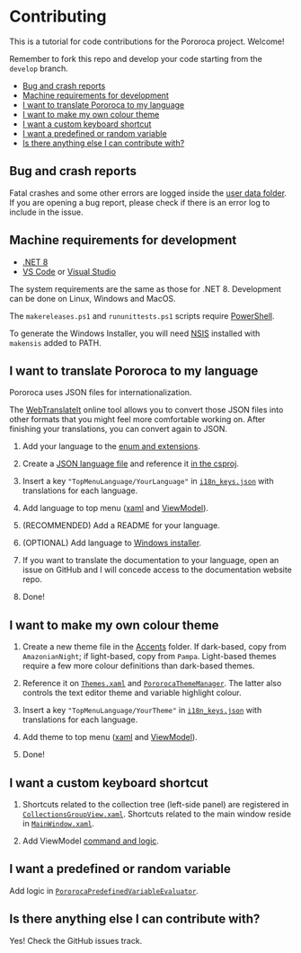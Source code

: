 # Contributing

This is a tutorial for code contributions for the Pororoca project. Welcome!

Remember to fork this repo and develop your code starting from the `develop` branch.

* [Bug and crash reports](#bug-and-crash-reports)
* [Machine requirements for development](#machine-requirements-for-development)
* [I want to translate Pororoca to my language](#i-want-to-translate-pororoca-to-my-language)
* [I want to make my own colour theme](#i-want-to-make-my-own-colour-theme)
* [I want a custom keyboard shortcut](#i-want-a-custom-keyboard-shortcut)
* [I want a predefined or random variable](#i-want-a-predefined-or-random-variable)
* [Is there anything else I can contribute with?](#is-there-anything-else-i-can-contribute-with)

## Bug and crash reports

Fatal crashes and some other errors are logged inside the [user data folder](https://pororoca.io/docs/collections#saved-location). If you are opening a bug report, please check if there is an error log to include in the issue.

## Machine requirements for development

* [.NET 8](https://dotnet.microsoft.com)
* [VS Code](https://code.visualstudio.com/) or [Visual Studio](https://visualstudio.microsoft.com/pt-br/)

The system requirements are the same as those for .NET 8. Development can be done on Linux, Windows and MacOS.

The `makereleases.ps1` and `rununittests.ps1` scripts require [PowerShell](https://github.com/PowerShell/PowerShell).

To generate the Windows Installer, you will need [NSIS](https://nsis.sourceforge.io/Main_Page) installed with `makensis` added to PATH.

## I want to translate Pororoca to my language

Pororoca uses JSON files for internationalization. 

The [WebTranslateIt](https://converter.webtranslateit.com/) online tool allows you to convert those JSON files into other formats that you might feel more comfortable working on. After finishing your translations, you can convert again to JSON.

1) Add your language to the [enum and extensions](https://github.com/alexandrehtrb/Pororoca/blob/develop/src/Pororoca.Desktop.Localization.SourceGeneration/Language.cs).

2) Create a [JSON language file](https://github.com/alexandrehtrb/Pororoca/tree/develop/src/Pororoca.Desktop/Localization) and reference it [in the csproj](https://github.com/alexandrehtrb/Pororoca/blob/78abc423c8f61c99331d85b4ab19ff304ae155d6/src/Pororoca.Desktop/Pororoca.Desktop.csproj#L58).

3) Insert a key `"TopMenuLanguage/YourLanguage"` in [`i18n_keys.json`](https://github.com/alexandrehtrb/Pororoca/blob/78abc423c8f61c99331d85b4ab19ff304ae155d6/src/Pororoca.Desktop/Localization/i18n_keys.json#L272) with translations for each language.

4) Add language to top menu ([xaml](https://github.com/alexandrehtrb/Pororoca/blob/78abc423c8f61c99331d85b4ab19ff304ae155d6/src/Pororoca.Desktop/Views/MainWindow.xaml#L172) and [ViewModel](https://github.com/alexandrehtrb/Pororoca/blob/78abc423c8f61c99331d85b4ab19ff304ae155d6/src/Pororoca.Desktop/ViewModels/MainWindowViewModel.cs#L355)).

5) (RECOMMENDED) Add a README for your language.

6) (OPTIONAL) Add language to [Windows installer](https://github.com/alexandrehtrb/Pororoca/blob/78abc423c8f61c99331d85b4ab19ff304ae155d6/src/Pororoca.Desktop.WindowsInstaller/Installer.nsi#L107).

7) If you want to translate the documentation to your language, open an issue on GitHub and I will concede access to the documentation website repo.

6) Done!

## I want to make my own colour theme

1) Create a new theme file in the [Accents](https://github.com/alexandrehtrb/Pororoca/tree/develop/src/Pororoca.Desktop/Styles/Accents) folder. If dark-based, copy from `AmazonianNight`; if light-based, copy from `Pampa`. Light-based themes require a few more colour definitions than dark-based themes.

2) Reference it on [`Themes.xaml`](https://github.com/alexandrehtrb/Pororoca/blob/develop/src/Pororoca.Desktop/Styles/Themes.xaml) and [`PororocaThemeManager`](https://github.com/alexandrehtrb/Pororoca/blob/develop/src/Pororoca.Desktop/PororocaThemeManager.cs). The latter also controls the text editor theme and variable highlight colour.

3) Insert a key `"TopMenuLanguage/YourTheme"` in [`i18n_keys.json`](https://github.com/alexandrehtrb/Pororoca/blob/78abc423c8f61c99331d85b4ab19ff304ae155d6/src/Pororoca.Desktop/Localization/i18n_keys.json#L272) with translations for each language.

4) Add theme to top menu ([xaml](https://github.com/alexandrehtrb/Pororoca/blob/78abc423c8f61c99331d85b4ab19ff304ae155d6/src/Pororoca.Desktop/Views/MainWindow.xaml#L84) and [ViewModel](https://github.com/alexandrehtrb/Pororoca/blob/78abc423c8f61c99331d85b4ab19ff304ae155d6/src/Pororoca.Desktop/ViewModels/MainWindowViewModel.cs#L375)).

5) Done!

## I want a custom keyboard shortcut

1) Shortcuts related to the collection tree (left-side panel) are registered in [`CollectionsGroupView.xaml`](https://github.com/alexandrehtrb/Pororoca/blob/78abc423c8f61c99331d85b4ab19ff304ae155d6/src/Pororoca.Desktop/Views/CollectionsGroupView.xaml#L149). Shortcuts related to the main window reside in [`MainWindow.xaml`](https://github.com/alexandrehtrb/Pororoca/blob/78abc423c8f61c99331d85b4ab19ff304ae155d6/src/Pororoca.Desktop/Views/MainWindow.xaml#L23).

2) Add ViewModel [command and logic](https://github.com/alexandrehtrb/Pororoca/blob/78abc423c8f61c99331d85b4ab19ff304ae155d6/src/Pororoca.Desktop/HotKeys/KeyboardShortcuts.cs#L16).

## I want a predefined or random variable

Add logic in [`PororocaPredefinedVariableEvaluator`](https://github.com/alexandrehtrb/Pororoca/blob/78abc423c8f61c99331d85b4ab19ff304ae155d6/src/Pororoca.Domain/Features/VariableResolution/PororocaPredefinedVariableEvaluator.cs#L197).

## Is there anything else I can contribute with?

Yes! Check the GitHub issues track.
